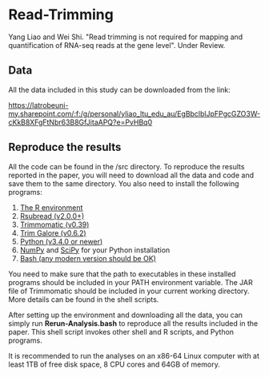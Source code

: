 # Read-Trimming
Yang Liao and Wei Shi. "Read trimming is not required for mapping and quantification of RNA-seq reads at the gene level". Under Review.

## Data
All the data included in this study can be downloaded from the link:

https://latrobeuni-my.sharepoint.com/:f:/g/personal/yliao_ltu_edu_au/EgBbclblJpFPgcGZO3W-cKkB8XFgFtNbr63B8GfJitaAPQ?e=PvHBq0

## Reproduce the results
All the code can be found in the /src directory. To reproduce the results reported in the paper, you will need to download all the data and code and save them to the same directory. You also need to install the following programs:

1. [The R environment](https://www.r-project.org/)
2. [Rsubread (v2.0.0+)](https://bioconductor.org/packages/release/bioc/html/Rsubread.html)
3. [Trimmomatic (v0.39)](http://www.usadellab.org/cms/?page=trimmomatic)
4. [Trim Galore (v0.6.2)](https://www.bioinformatics.babraham.ac.uk/projects/trim_galore/)
5. [Python (v3.4.0 or newer)](https://www.python.org/downloads/)
6. [NumPy](https://numpy.org/) and [SciPy](https://www.scipy.org/) for your Python installation
7. [Bash (any modern version should be OK)](https://www.gnu.org/software/bash/)

You need to make sure that the path to executables in these installed programs should be included in your PATH environment variable. The JAR file of Trimmomatic should be included in your current working directory. More details can be found in the shell scripts.

After setting up the environment and downloading all the data, you can simply run **Rerun-Analysis.bash** to reproduce all the results included in the paper. This shell script invokes other shell and R scripts, and Python programs.

It is recommended to run the analyses on an x86-64 Linux computer with at least 1TB of free disk space, 8 CPU cores and 64GB of memory.
